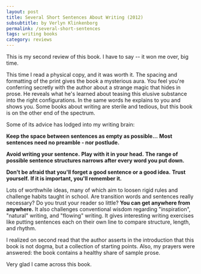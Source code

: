 ```yaml
---
layout: post
title: Several Short Sentences About Writing (2012)
subsubtitle: by Verlyn Klinkenborg
permalink: /several-short-sentences
tags: writing books
category: reviews
---
```


This is my second review of this book.
I have to say -- it won me over, big time.
<!--more-->
This time I read a physical copy, and it was worth it.
The spacing and formatting of the print gives the book a mysterious aura.
You feel you're conferring secretly with the author about a strange magic that hides in prose.
He reveals what he's learned about teasing this elusive substance into the right configurations.
In the same words he explains to you and shows you.
Some books about writing are sterile and tedious, but this book is on the other end of the spectrum.

Some of its advice has lodged into my writing brain:

__Keep the space between sentences as empty as possible...__
__Most sentences need no preamble - nor postlude.__

__Avoid writing your sentence.__
__Play with it in your head.__
__The range of possible sentence structures narrows after every word you put down.__

__Don't be afraid that you'll forget a good sentence or a good idea.__
__Trust yourself.__
__If it is important, you'll remember it.__

Lots of worthwhile ideas, many of which aim to loosen rigid rules and challenge habits taught in school.
Are transition words and sentences really necessary?
Do you trust your reader so little?
__You can get anywhere from anywhere.__
It also challenges conventional wisdom regarding "inspiration", "natural" writing, and "flowing" writing.
It gives interesting writing exercises like putting sentences each on their own line to compare structure, length, and rhythm.

I realized on second read that the author asserts in the introduction that this book is not dogma, but a collection of starting points.
Also, my prayers were answered: the book contains a healthy share of sample prose.

Very glad I came across this book.
